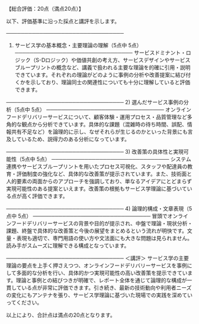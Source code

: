 【総合評価：20点（満点20点）】

以下、評価基準に沿った採点と講評を示します。

────────────────────────────────
1) サービス学の基本概念・主要理論の理解（5点中 5点）
────────────────────────────────
サービスドミナント・ロジック（S-Dロジック）や価値共創の考え方、サービスデザインやサービスブループリントの概念など、講義で扱われる主要な理論を的確に引用・説明できています。それぞれの理論がどのように事例の分析や改善提案に結び付くかを示しており、理論同士の関連性についても十分に理解していると評価できます。

────────────────────────────────
2) 選んだサービス事例の分析（5点中 5点）
────────────────────────────────
オンラインフードデリバリーサービスについて、顧客体験・運用プロセス・品質管理など多角的な観点から分析できています。具体的な課題（混雑時の待ち時間、誤配、情報共有不足など）を論理的に示し、なぜそれらが生じるのかといった背景にも言及しているため、説得力のある分析になっています。

────────────────────────────────
3) 改善策の具体性と実現可能性（5点中 5点）
────────────────────────────────
システム連携やサービスブループリントを用いたプロセス可視化、スタッフや配達員の教育・評価制度の強化など、具体的な改善策が提示されています。また、技術面と人的要素の両面からのアプローチを強調しており、単なるアイデアにとどまらず実現可能性のある提案といえます。改善策の根拠もサービス学理論に基づいている点が高く評価できます。

────────────────────────────────
4) 論理的構成・文章表現（5点中 5点）
────────────────────────────────
冒頭でオンラインフードデリバリーサービスの背景や目的が提示され、中盤で理論・現状分析・課題、終盤で具体的な改善策と今後の展望をまとめるという流れが明快です。文量・表現も適切で、専門用語の使い方や文法面にも大きな問題は見られません。読み手がスムーズに理解できる構成となっています。

────────────────────────────────
＜講評＞
サービス学の主要理論の要点を上手く押さえつつ、オンラインフードデリバリーサービスを事例にして多面的な分析を行い、具体的かつ実現可能性の高い改善策を提示できています。理論と事例との結びつきが明確で、レポート全体を通じて論理的な構成が一貫している点が非常に評価できます。引き続き、最新の技術動向や利用者ニーズの変化にもアンテナを張り、サービス学理論に基づいた現場での実践を深めていってください。

以上により、合計点は満点の20点となります。